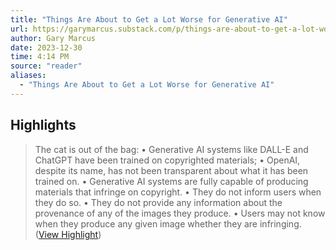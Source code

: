 ```yaml
---
title: "Things Are About to Get a Lot Worse for Generative AI"
url: https://garymarcus.substack.com/p/things-are-about-to-get-a-lot-worse
author: Gary Marcus
date: 2023-12-30
time: 4:14 PM
source: "reader"
aliases:
  - "Things Are About to Get a Lot Worse for Generative AI"
---
```

## Highlights
> The cat is out of the bag:
> • Generative AI systems like DALL-E and ChatGPT have been trained on copyrighted materials;
> • OpenAI, despite its name, has not been transparent about what it has been trained on.
> • Generative AI systems are fully capable of producing materials that infringe on copyright.
> • They do not inform users when they do so.
> • They do not provide any information about the provenance of any of the images they produce.
> • Users may not know when they produce any given image whether they are infringing. ([View Highlight](https://read.readwise.io/read/01hjw1ftbsx2mrnv77w72js020))

